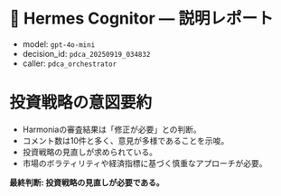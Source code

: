 # 🦉 Hermes Cognitor — 説明レポート

- model: `gpt-4o-mini`
- decision_id: `pdca_20250919_034832`
- caller: `pdca_orchestrator`

# 投資戦略の意図要約

- Harmoniaの審査結果は「修正が必要」との判断。
- コメント数は10件と多く、意見が多様であることを示唆。
- 投資戦略の見直しが求められている。
- 市場のボラティリティや経済指標に基づく慎重なアプローチが必要。

**最終判断: 投資戦略の見直しが必要である。**